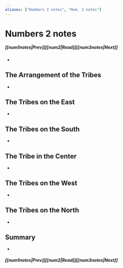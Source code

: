 ```yaml
---
aliases: ["Numbers 2 notes", "Num. 2 notes"]
---
```

# Numbers 2 notes
##### <span class=arrow-left></span>[[num1notes|Prev]]<span class=navigation-separator></span>[[num2|Read]]<span class=navigation-separator></span>[[num3notes|Next]]<span class=arrow-right></span>
- 
## The Arrangement of the Tribes
- 
## The Tribes on the East
- 
## The Tribes on the South
- 
## The Tribe in the Center
- 
## The Tribes on the West
- 
## The Tribes on the North
- 
## Summary
- 
##### <span class=arrow-left></span>[[num1notes|Prev]]<span class=navigation-separator></span>[[num2|Read]]<span class=navigation-separator></span>[[num3notes|Next]]<span class=arrow-right></span>